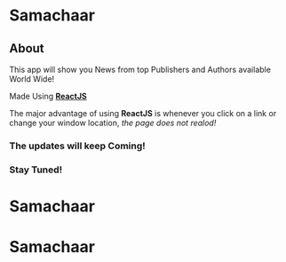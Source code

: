 # Samachaar
## About
This app will show you News from top Publishers and Authors available World Wide!

Made Using **[ReactJS](https://reactjs.org/)** 

The major advantage of using **ReactJS** is whenever you click on a link or change your window location, _the page does not realod!_

### The updates will keep Coming!
### Stay Tuned!
# Samachaar
# Samachaar
